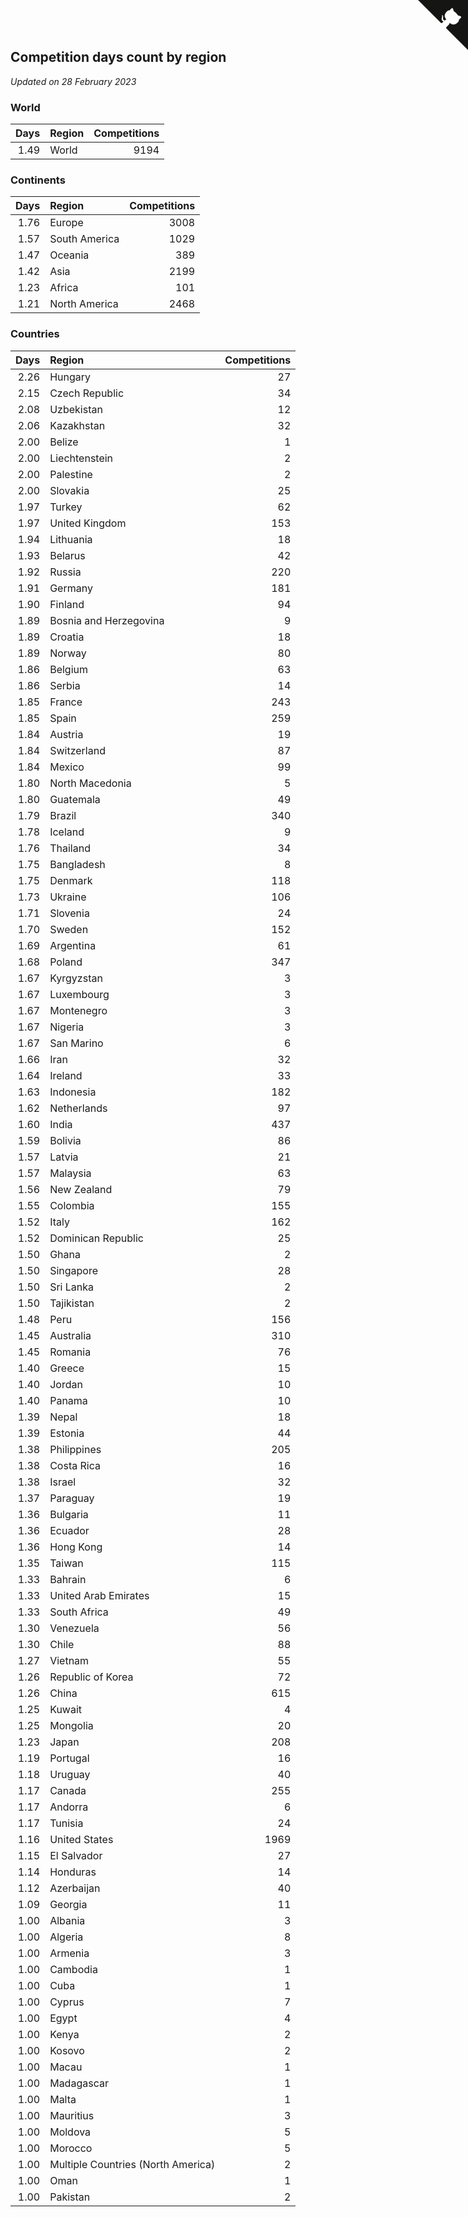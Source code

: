 ## Competition days count by region

*Updated on 28 February 2023*


### World

| Days | Region | Competitions |
| ---: | :--- | ---: |
| 1.49 | World | 9194 |

### Continents

| Days | Region | Competitions |
| ---: | :--- | ---: |
| 1.76 | Europe | 3008 |
| 1.57 | South America | 1029 |
| 1.47 | Oceania | 389 |
| 1.42 | Asia | 2199 |
| 1.23 | Africa | 101 |
| 1.21 | North America | 2468 |

### Countries

| Days | Region | Competitions |
| ---: | :--- | ---: |
| 2.26 | Hungary | 27 |
| 2.15 | Czech Republic | 34 |
| 2.08 | Uzbekistan | 12 |
| 2.06 | Kazakhstan | 32 |
| 2.00 | Belize | 1 |
| 2.00 | Liechtenstein | 2 |
| 2.00 | Palestine | 2 |
| 2.00 | Slovakia | 25 |
| 1.97 | Turkey | 62 |
| 1.97 | United Kingdom | 153 |
| 1.94 | Lithuania | 18 |
| 1.93 | Belarus | 42 |
| 1.92 | Russia | 220 |
| 1.91 | Germany | 181 |
| 1.90 | Finland | 94 |
| 1.89 | Bosnia and Herzegovina | 9 |
| 1.89 | Croatia | 18 |
| 1.89 | Norway | 80 |
| 1.86 | Belgium | 63 |
| 1.86 | Serbia | 14 |
| 1.85 | France | 243 |
| 1.85 | Spain | 259 |
| 1.84 | Austria | 19 |
| 1.84 | Switzerland | 87 |
| 1.84 | Mexico | 99 |
| 1.80 | North Macedonia | 5 |
| 1.80 | Guatemala | 49 |
| 1.79 | Brazil | 340 |
| 1.78 | Iceland | 9 |
| 1.76 | Thailand | 34 |
| 1.75 | Bangladesh | 8 |
| 1.75 | Denmark | 118 |
| 1.73 | Ukraine | 106 |
| 1.71 | Slovenia | 24 |
| 1.70 | Sweden | 152 |
| 1.69 | Argentina | 61 |
| 1.68 | Poland | 347 |
| 1.67 | Kyrgyzstan | 3 |
| 1.67 | Luxembourg | 3 |
| 1.67 | Montenegro | 3 |
| 1.67 | Nigeria | 3 |
| 1.67 | San Marino | 6 |
| 1.66 | Iran | 32 |
| 1.64 | Ireland | 33 |
| 1.63 | Indonesia | 182 |
| 1.62 | Netherlands | 97 |
| 1.60 | India | 437 |
| 1.59 | Bolivia | 86 |
| 1.57 | Latvia | 21 |
| 1.57 | Malaysia | 63 |
| 1.56 | New Zealand | 79 |
| 1.55 | Colombia | 155 |
| 1.52 | Italy | 162 |
| 1.52 | Dominican Republic | 25 |
| 1.50 | Ghana | 2 |
| 1.50 | Singapore | 28 |
| 1.50 | Sri Lanka | 2 |
| 1.50 | Tajikistan | 2 |
| 1.48 | Peru | 156 |
| 1.45 | Australia | 310 |
| 1.45 | Romania | 76 |
| 1.40 | Greece | 15 |
| 1.40 | Jordan | 10 |
| 1.40 | Panama | 10 |
| 1.39 | Nepal | 18 |
| 1.39 | Estonia | 44 |
| 1.38 | Philippines | 205 |
| 1.38 | Costa Rica | 16 |
| 1.38 | Israel | 32 |
| 1.37 | Paraguay | 19 |
| 1.36 | Bulgaria | 11 |
| 1.36 | Ecuador | 28 |
| 1.36 | Hong Kong | 14 |
| 1.35 | Taiwan | 115 |
| 1.33 | Bahrain | 6 |
| 1.33 | United Arab Emirates | 15 |
| 1.33 | South Africa | 49 |
| 1.30 | Venezuela | 56 |
| 1.30 | Chile | 88 |
| 1.27 | Vietnam | 55 |
| 1.26 | Republic of Korea | 72 |
| 1.26 | China | 615 |
| 1.25 | Kuwait | 4 |
| 1.25 | Mongolia | 20 |
| 1.23 | Japan | 208 |
| 1.19 | Portugal | 16 |
| 1.18 | Uruguay | 40 |
| 1.17 | Canada | 255 |
| 1.17 | Andorra | 6 |
| 1.17 | Tunisia | 24 |
| 1.16 | United States | 1969 |
| 1.15 | El Salvador | 27 |
| 1.14 | Honduras | 14 |
| 1.12 | Azerbaijan | 40 |
| 1.09 | Georgia | 11 |
| 1.00 | Albania | 3 |
| 1.00 | Algeria | 8 |
| 1.00 | Armenia | 3 |
| 1.00 | Cambodia | 1 |
| 1.00 | Cuba | 1 |
| 1.00 | Cyprus | 7 |
| 1.00 | Egypt | 4 |
| 1.00 | Kenya | 2 |
| 1.00 | Kosovo | 2 |
| 1.00 | Macau | 1 |
| 1.00 | Madagascar | 1 |
| 1.00 | Malta | 1 |
| 1.00 | Mauritius | 3 |
| 1.00 | Moldova | 5 |
| 1.00 | Morocco | 5 |
| 1.00 | Multiple Countries (North America) | 2 |
| 1.00 | Oman | 1 |
| 1.00 | Pakistan | 2 |


<a href="https://github.com/jonatanklosko/wca_statistics" class="github-corner" aria-label="View source on Github"><svg width="80" height="80" viewBox="0 0 250 250" style="fill:#151513; color:#fff; position: absolute; top: 0; border: 0; right: 0;" aria-hidden="true"><path d="M0,0 L115,115 L130,115 L142,142 L250,250 L250,0 Z"></path><path d="M128.3,109.0 C113.8,99.7 119.0,89.6 119.0,89.6 C122.0,82.7 120.5,78.6 120.5,78.6 C119.2,72.0 123.4,76.3 123.4,76.3 C127.3,80.9 125.5,87.3 125.5,87.3 C122.9,97.6 130.6,101.9 134.4,103.2" fill="currentColor" style="transform-origin: 130px 106px;" class="octo-arm"></path><path d="M115.0,115.0 C114.9,115.1 118.7,116.5 119.8,115.4 L133.7,101.6 C136.9,99.2 139.9,98.4 142.2,98.6 C133.8,88.0 127.5,74.4 143.8,58.0 C148.5,53.4 154.0,51.2 159.7,51.0 C160.3,49.4 163.2,43.6 171.4,40.1 C171.4,40.1 176.1,42.5 178.8,56.2 C183.1,58.6 187.2,61.8 190.9,65.4 C194.5,69.0 197.7,73.2 200.1,77.6 C213.8,80.2 216.3,84.9 216.3,84.9 C212.7,93.1 206.9,96.0 205.4,96.6 C205.1,102.4 203.0,107.8 198.3,112.5 C181.9,128.9 168.3,122.5 157.7,114.1 C157.9,116.9 156.7,120.9 152.7,124.9 L141.0,136.5 C139.8,137.7 141.6,141.9 141.8,141.8 Z" fill="currentColor" class="octo-body"></path></svg></a><style>.github-corner:hover .octo-arm{animation:octocat-wave 560ms ease-in-out}@keyframes octocat-wave{0%,100%{transform:rotate(0)}20%,60%{transform:rotate(-25deg)}40%,80%{transform:rotate(10deg)}}@media (max-width:500px){.github-corner:hover .octo-arm{animation:none}.github-corner .octo-arm{animation:octocat-wave 560ms ease-in-out}}</style>
